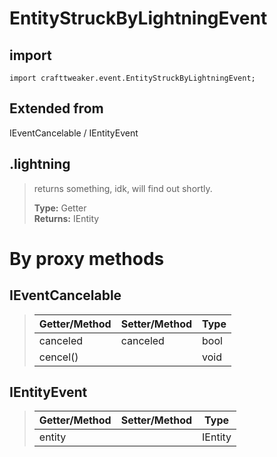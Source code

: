 # EntityStruckByLightningEvent

## import
`import crafttweaker.event.EntityStruckByLightningEvent;`

## Extended from
IEventCancelable / IEntityEvent

## .lightning
> returns something, idk, will find out shortly.
>
> **Type:** Getter  
> **Returns:** IEntity

# By proxy methods

## IEventCancelable
> | Getter/Method   | Setter/Method     | Type                  |
> |-----------------|-------------------|-----------------------|
> | canceled        | canceled          | bool                  |
> | cencel()        |                   | void                  |

## IEntityEvent
> | Getter/Method   | Setter/Method     | Type                  |
> |-----------------|-------------------|-----------------------|
> | entity          |                   | IEntity               |